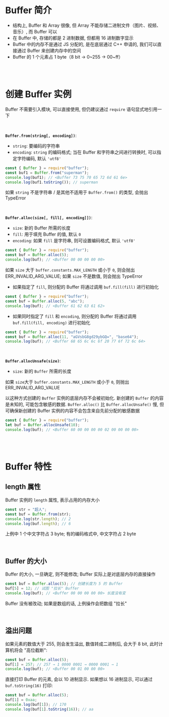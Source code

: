 # Buffer 简介

-   结构上, Buffer 和 Array 很像, 但 Array 不能存储二进制文件（图片、视频、音乐）, 而 Buffer 可以
-   在 Buffer 中, 存储的都是 2 进制数据, 但都用 16 进制数字显示
-   Buffer 中的内存不是通过 JS 分配的, 是在底层通过 C++ 申请的, 我们可以直接通过 Buffer 来创建内存中的空间
-   Buffer 的 1 个元素占 1 byte（8 bit → 0~255 → 00~ff）

<br><br>

# 创建 Buffer 实例

Buffer 不需要引入模块, 可以直接使用, 但仍建议通过 `require` 语句显式地引用一下

<br>

**`Buffer.from(string[, encoding])`**:

-   `string`: 要编码的字符串
-   `encoding`: `string` 的编码格式; 当在 Buffer 和字符串之间进行转换时, 可以指定字符编码, 默认 `'utf8'`

```js
const { Buffer } = require("buffer");
const buf1 = Buffer.from("superman");
console.log(buf1); // <Buffer 73 75 70 65 72 6d 61 6e>
console.log(buf1.toString()); // superman
```

如果 `string` 不是字符串 / 是其他不适用于 `Buffer.from()` 的类型, 会抛出 TypeError

<br>

**`Buffer.alloc(size[, fill[, encoding]])`**:

-   `size`: 新的 Buffer 所需的长度
-   `fill`: 用于填充 Buffer 的值, 默认 `0`
-   `encoding`: 如果 `fill` 是字符串, 则可设置编码格式, 默认 `'utf8'`

```js
const { Buffer } = require("buffer");
const buf = Buffer.alloc(5);
console.log(buf); // <Buffer 00 00 00 00 00>
```

如果 `size` 大于 `buffer.constants.MAX_LENGTH` 或小于 `0`, 则会抛出 ERR_INVALID_ARG_VALUE; 如果 `size` 不是数值, 则会抛出 TypeError

-   如果指定了 `fill`, 则分配的 Buffer 将通过调用 `buf.fill(fill)` 进行初始化

```js
const { Buffer } = require("buffer");
const buf = Buffer.alloc(5, "abc");
console.log(buf); // <Buffer 61 62 63 61 62>
```

-   如果同时指定了 `fill` 和 `encoding`, 则分配的 Buffer 将通过调用 `buf.fill(fill, encoding)` 进行初始化

```js
const { Buffer } = require("buffer");
const buf = Buffer.alloc(11, "aGVsbG8gd29ybGQ=", "base64");
console.log(buf); // <Buffer 68 65 6c 6c 6f 20 77 6f 72 6c 64>
```

<br>

**`Buffer.allocUnsafe(size)`**:

-   `size`: 新的 `Buffer` 所需的长度

如果 `size`大于 `buffer.constants.MAX_LENGTH` 或小于 `0`, 则抛出 ERR_INVALID_ARG_VALUE

以这种方式创建的 `Buffer` 实例的底层内存不会被初始化. 新创建的 `Buffer` 的内容是未知的, 可能包含敏感的数据. `Buffer.alloc()` 比 `Buffer.allocUnsafe()` 慢, 但可确保新创建的 Buffer 实例的内容不会包含来自先前分配的敏感数据

```js
const { Buffer } = require("buffer");
let buf = Buffer.allocUnsafe(10);
console.log(buf); // <Buffer 60 00 00 00 00 02 00 00 00 00>
```

<br><br>

# Buffer 特性

## length 属性

Buffer 实例的 `length` 属性, 表示占用的内存大小

```js
const str = "超人";
const buf = Buffer.from(str);
console.log(str.length); // 2
console.log(buf.length); // 6
```

上例中 1 个中文字符占 3 byte; 有的编码格式中, 中文字符占 2 byte

<br>

## Buffer 的大小

Buffer 的大小, 一旦确定, 则不能修改; Buffer 实际上是对底层内存的直接操作

```js
const buf = Buffer.alloc(5); // 创建长度为 5 的 Buffer
buf[5] = 12; // 试图 "拉长" Buffer
console.log(buf); // <Buffer 00 00 00 00 00> 长度没有变
```

Buffer 没有被改动; 如果是数组的话, 上例操作会把数组 "拉长"

<br>

## 溢出问题

如果元素的数值大于 255, 则会发生溢出, 数值转成二进制后, 会大于 8 bit, 此时计算机将会 "高位截断":

```js
const buf = Buffer.alloc(5);
buf[1] = 257; // 257 → 1 0000 0001 → 0000 0001 → 1
console.log(buf); // <Buffer 00 01 00 00 00>
```

直接打印 Buffer 的元素, 会以 10 进制显示. 如果想以 16 进制显示, 可以通过 `buf.toString(16)` 打印:

```js
const buf = Buffer.alloc(5);
buf[1] = 0xaa;
console.log(buf[1]); // 170
console.log(buf[1].toString(16)); // aa
```

<br>
